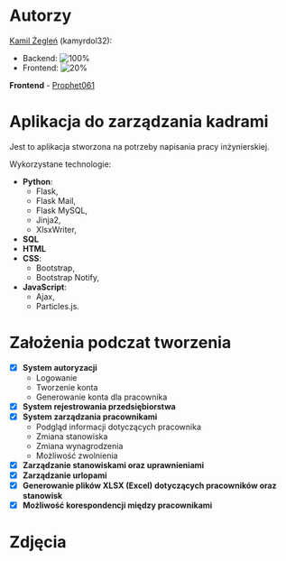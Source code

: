 # Autorzy
[Kamil Żegleń](https://github.com/kamyrdol32) (kamyrdol32):
- Backend: ![100%](https://progress-bar.dev/100)
- Frontend: ![20%](https://progress-bar.dev/20)

**Frontend** - [Prophet061](https://github.com/Prophet061)

# Aplikacja do zarządzania kadrami

Jest to aplikacja stworzona na potrzeby napisania pracy inżynierskiej. 

Wykorzystane technologie:
  - **Python**:
      - Flask,
      - Flask Mail,
      - Flask MySQL,
      - Jinja2,
      - XlsxWriter,
  - **SQL**
  - **HTML**
  - **CSS**:
    - Bootstrap,
    - Bootstrap Notify,
  - **JavaScript**:
    - Ajax,
    - Particles.js.

# Założenia podczat tworzenia

- [x] **System autoryzacji**
  - Logowanie
  - Tworzenie konta
  - Generowanie konta dla pracownika
- [x] **System rejestrowania przedsiębiorstwa**
- [x] **System zarządzania pracownikami**
  - Podgląd informacji dotyczących pracownika
  - Zmiana stanowiska
  - Zmiana wynagrodzenia
  - Możliwość zwolnienia
- [x] **Zarządzanie stanowiskami oraz uprawnieniami**
- [x] **Zarządzanie urlopami**
- [x] **Generowanie plików XLSX (Excel) dotyczących pracowników oraz stanowisk**
- [x] **Możliwość korespondencji między pracownikami**

# Zdjęcia
